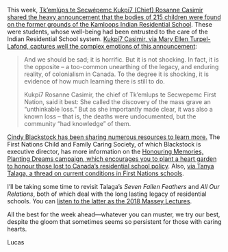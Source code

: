 This week, [Tk’emlúps te Secwépemc Kukpi7 (Chief) Rosanne
Casimir shared the heavy announcement that the bodies of 215 children were found on the former grounds of the Kamloops Indian Residential School](https://tkemlups.ca/wp-content/uploads/05-May-27-2021-TteS-MEDIA-RELEASE.pdf). These were students, whose well-being had been entrusted to the care of the Indian Residential School system. [Kukpi7 Casimir, via Mary Ellen Turpel-Lafond, captures well the complex emotions of this announcement](https://www.theglobeandmail.com/opinion/article-the-discovery-of-a-mass-grave-at-a-former-residential-school-is-just/): 

> And we should be sad; it is horrific. But it is not shocking. In fact, it is the opposite – a too-common unearthing of the legacy, and enduring reality, of colonialism in Canada. To the degree it is shocking, it is evidence of how much learning there is still to do.
>
> Kukpi7 Rosanne Casimir, the chief of Tk’emlups te Secwepemc First Nation, said it best: She called the discovery of the mass grave an “unthinkable loss.” But as she importantly made clear, it was also a known loss – that is, the deaths were undocumented, but the community “had knowledge” of them.

[Cindy Blackstock has been sharing numerous resources to learn more.](https://twitter.com/cblackst/status/1398394218469638147) The First Nations Child and Family Caring Society, of which Blackstock is executive director, has more information on the [Honouring Memories, Planting Dreams campaign, which encourages you to plant a heart garden to honour those lost to Canada’s residential school policy](https://fncaringsociety.com/honouring-memories-planting-dreams). Also, [via Tanya Talaga, a thread on current conditions in First Nations schools](https://twitter.com/maggie_wente/status/1398816961195384833).

I’ll be taking some time to revisit Talaga’s _Seven Fallen Feathers_ and _All Our Relations_, both of which deal with the long lasting legacy of residential schools. You can [listen to the latter as the 2018 Massey Lectures](https://www.cbc.ca/radio/ideas/the-2018-cbc-massey-lectures-all-our-relations-finding-the-path-forward-1.4763007).

All the best for the week ahead—whatever you can muster, we try our best, despite the gloom that sometimes seems so persistent for those with caring hearts.

Lucas